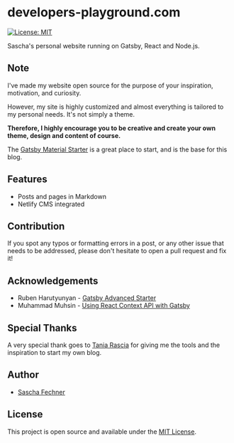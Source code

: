 # developers-playground.com

[![License: MIT](https://img.shields.io/badge/License-MIT-blue.svg)](https://opensource.org/licenses/MIT)

Sascha's personal website running on Gatsby, React and Node.js.

## Note

I've made my website open source for the purpose of your inspiration, motivation, and curiosity.

However, my site is highly customized and almost everything is tailored to my personal needs. It's not simply a theme.

**Therefore, I highly encourage you to be creative and create your own theme, design and content of course.**

The [Gatsby Material Starter](https://github.com/Vagr9K/gatsby-material-starter) is a great place to start, and is the base for this blog.

## Features

- Posts and pages in Markdown
- Netlify CMS integrated

## Contribution

If you spot any typos or formatting errors in a post, or any other issue that
needs to be addressed, please don't hesitate to open a pull request and fix it!

## Acknowledgements

- Ruben Harutyunyan - [Gatsby Advanced Starter](https://github.com/vagr9k/gatsby-advanced-starter/)
- Muhammad Muhsin - [Using React Context API with Gatsby](https://www.gatsbyjs.org/blog/2019-01-31-using-react-context-api-with-gatsby/)

## Special Thanks
A very special thank goes to [Tania Rascia](https://taniarascia.com) for giving me the tools and the inspiration to start my own blog.

## Author

- [Sascha Fechner](https://developers-playground.com)

## License

This project is open source and available under the [MIT License](LICENSE).

